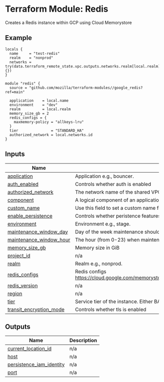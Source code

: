 <!-- BEGIN_TF_DOCS -->
# Terraform Module: Redis
Creates a Redis instance within GCP using Cloud Memorystore

## Example

```hcl
locals {
  name     = "test-redis"
  realm    = "nonprod"
  networks = try(data.terraform_remote_state.vpc.outputs.networks.realm[local.realm], {})
}

module "redis" {
  source = "github.com/mozilla/terraform-modules//google_redis?ref=main"

  application    = local.name
  environment    = "dev"
  realm          = local.realm
  memory_size_gb = 2
  redis_configs = {
    maxmemory-policy = "allkeys-lru"
  }
  tier               = "STANDARD_HA"
  authorized_network = local.networks.id
}
```

## Inputs

| Name | Description | Type | Default | Required |
|------|-------------|------|---------|:--------:|
| <a name="input_application"></a> [application](#input\_application) | Application e.g., bouncer. | `string` | n/a | yes |
| <a name="input_auth_enabled"></a> [auth\_enabled](#input\_auth\_enabled) | Controls whether auth is enabled | `bool` | `false` | no |
| <a name="input_authorized_network"></a> [authorized\_network](#input\_authorized\_network) | The network name of the shared VPC | `string` | n/a | yes |
| <a name="input_component"></a> [component](#input\_component) | A logical component of an application | `string` | `"cache"` | no |
| <a name="input_custom_name"></a> [custom\_name](#input\_custom\_name) | Use this field to set a custom name for the redis instance | `string` | `""` | no |
| <a name="input_enable_persistence"></a> [enable\_persistence](#input\_enable\_persistence) | Controls whether peristence features are enabled | `bool` | `false` | no |
| <a name="input_environment"></a> [environment](#input\_environment) | Environment e.g., stage. | `string` | n/a | yes |
| <a name="input_maintenance_window_day"></a> [maintenance\_window\_day](#input\_maintenance\_window\_day) | Day of the week maintenance should occur | `string` | `"TUESDAY"` | no |
| <a name="input_maintenance_window_hour"></a> [maintenance\_window\_hour](#input\_maintenance\_window\_hour) | The hour (from 0-23) when maintenance should start | `number` | `16` | no |
| <a name="input_memory_size_gb"></a> [memory\_size\_gb](#input\_memory\_size\_gb) | Memory size in GiB | `number` | `1` | no |
| <a name="input_project_id"></a> [project\_id](#input\_project\_id) | n/a | `string` | `null` | no |
| <a name="input_realm"></a> [realm](#input\_realm) | Realm e.g., nonprod. | `string` | n/a | yes |
| <a name="input_redis_configs"></a> [redis\_configs](#input\_redis\_configs) | Redis configs https://cloud.google.com/memorystore/docs/redis/reference/rest/v1/projects.locations.instances#Instance.FIELDS.redis_configs | `map(string)` | n/a | yes |
| <a name="input_redis_version"></a> [redis\_version](#input\_redis\_version) | n/a | `string` | `"REDIS_7_0"` | no |
| <a name="input_region"></a> [region](#input\_region) | n/a | `string` | `null` | no |
| <a name="input_tier"></a> [tier](#input\_tier) | Service tier of the instance. Either BASIC or STANDARD\_HA | `string` | n/a | yes |
| <a name="input_transit_encryption_mode"></a> [transit\_encryption\_mode](#input\_transit\_encryption\_mode) | Controls whether tls is enabled | `string` | `"DISABLED"` | no |

## Outputs

| Name | Description |
|------|-------------|
| <a name="output_current_location_id"></a> [current\_location\_id](#output\_current\_location\_id) | n/a |
| <a name="output_host"></a> [host](#output\_host) | n/a |
| <a name="output_persistence_iam_identity"></a> [persistence\_iam\_identity](#output\_persistence\_iam\_identity) | n/a |
| <a name="output_port"></a> [port](#output\_port) | n/a |
<!-- END_TF_DOCS -->
